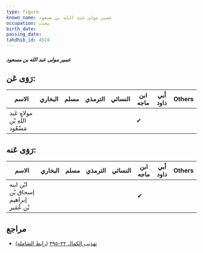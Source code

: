 ```yaml
---
type: figure
known_name: عمير مولى عبد الله بن مسعود
occupation: محدث
birth_date:
passing_date:
tahdhib_id: 4524
---
```

##### عمير مولى عبد الله بن مسعود

## رَوَى عَن:
| الاسم                           | البخاري | مسلم | الترمذي | النسائي | ابن ماجه | أبي داود | Others |
| ------------------------------- | ------- | ---- | ------- | ------- | -------- | -------- | ------ |
| مولاه عَبد اللَّهِ بْن مَسْعُود |         |      |         |         | ✔        |          |        |
## رَوَى عَنه:
| الاسم                                  | البخاري | مسلم | الترمذي | النسائي | ابن ماجه | أبي داود | Others |
| -------------------------------------- | ------- | ---- | ------- | ------- | -------- | -------- | ------ |
| ابْن ابنه إسحاق بْن إبراهيم بْن عُمَير |         |      |         |         | ✔        |          |        |
## مراجع
- [تهذيب الكمال ٢٢-٣٩٥](obsidian://open?vault=Tahdhib-al-Kamal&file=Figures/٤٥٢٤-عمير%20مولى%20عبد%20الله%20بن%20مسعود) ([رابط الشاملة](https://shamela.ws/book/3722/11648))